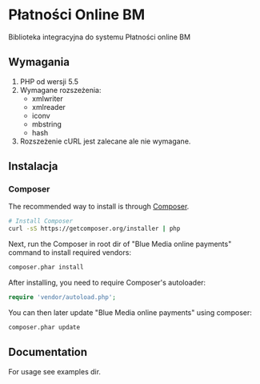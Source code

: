 # Płatności Online BM

Biblioteka integracyjna do systemu Płatności online BM

## Wymagania

1. PHP od wersji 5.5
2. Wymagane rozszeżenia:
    - xmlwriter
    - xmlreader
    - iconv
    - mbstring
    - hash
3. Rozszeżenie cURL jest zalecane ale nie wymagane.

## Instalacja

### Composer

The recommended way to install is through
[Composer](http://getcomposer.org).

```bash
# Install Composer
curl -sS https://getcomposer.org/installer | php
```

Next, run the Composer in root dir of "Blue Media online payments" command to install required vendors:

```bash
composer.phar install
```

After installing, you need to require Composer's autoloader:

```php
require 'vendor/autoload.php';
```

You can then later update "Blue Media online payments" using composer:

 ```bash
composer.phar update
 ```

Documentation
-------------

For usage see examples dir.
